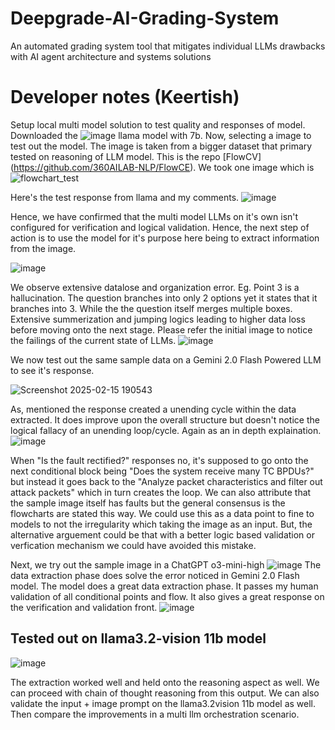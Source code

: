 # Deepgrade-AI-Grading-System
An automated grading system tool that mitigates individual LLMs drawbacks with AI agent architecture and systems solutions

# Developer notes (Keertish)
Setup local multi model solution to test quality and responses of model. Downloaded the ![image](https://github.com/user-attachments/assets/228ff3c6-f958-4160-91dd-9758c811bd69) llama model with 7b. Now, selecting a image to test out the model. The image is taken from a bigger dataset that primary tested on reasoning of LLM model. This is the repo [FlowCV] (https://github.com/360AILAB-NLP/FlowCE). We took one image which is ![flowchart_test](https://github.com/user-attachments/assets/3387fa4c-da76-4f37-ac2b-7e357ceacc13)

Here's the test response from llama and my comments. 
![image](https://github.com/user-attachments/assets/03231278-7c68-4494-8859-be44b57b32ae)


Hence, we have confirmed that the multi model LLMs on it's own isn't configured for verification and logical validation. Hence, the next step of action is to use the model for it's purpose here being to extract information from the image.

![image](https://github.com/user-attachments/assets/e59e7468-3564-4881-ae3b-a1f543eba9a7)

We observe extensive datalose and organization error. Eg. Point 3 is a hallucination. The question branches into only 2 options yet it states that it branches into 3. While the the question itself merges multiple boxes. Extensive summerization and jumping logics leading to higher data loss before moving onto the next stage. Please refer the initial image to notice the failings of the current state of LLMs. ![image](https://github.com/user-attachments/assets/4aa530f9-9e50-4163-93c9-86e9054c2bd7)

We now test out the same sample data on a Gemini 2.0 Flash Powered LLM to see it's response.

![Screenshot 2025-02-15 190543](https://github.com/user-attachments/assets/8e10b9c1-4b53-4bbb-8a32-205e599a4967)

As, mentioned the response created a unending cycle within the data extracted. It does improve upon the overall structure but doesn't notice the logical fallacy of an unending loop/cycle. Again as an in depth explaination. ![image](https://github.com/user-attachments/assets/ccabc271-ce5d-4b5d-8a2b-9a179ea7dd68)

When "Is the fault rectified?" responses no, it's supposed to go onto the next conditional block being "Does the system receive many TC BPDUs?" but instead it goes back to the "Analyze packet characteristics and filter out attack packets" which in turn creates the loop. We can also attribute that the sample image itself has faults but the general consensus is the flowcharts are stated this way. We could use this as a data point to fine to models to not the irregularity which taking the image as an input. But, the alternative arguement could be that with a better logic based validation or verfication mechanism we could have avoided this mistake.

Next, we try out the sample image in a ChatGPT o3-mini-high ![image](https://github.com/user-attachments/assets/26b3aac8-310d-4c4e-9157-a5008a7922ca) The data extraction phase does solve the error noticed in Gemini 2.0 Flash model. The model does a great data extraction phase. It passes my human validation of all conditional points and flow. It also gives a great response on the verification and validation front. ![image](https://github.com/user-attachments/assets/cacaad8b-acbd-41c5-bfe3-447873c1ade5)

## Tested out on llama3.2-vision 11b model
![image](https://github.com/user-attachments/assets/97b54322-66e3-4d96-8f84-aa8373e3cb50)

The extraction worked well and held onto the reasoning aspect as well. We can proceed with chain of thought reasoning from this output. We can also validate the input + image prompt on the llama3.2vision 11b model as well. Then compare the improvements in a multi llm orchestration scenario.




